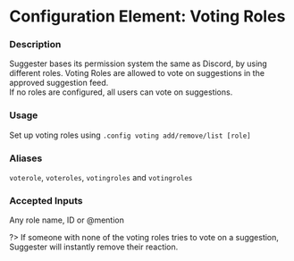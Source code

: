 # Configuration Element: Voting Roles

### Description
Suggester bases its permission system the same as Discord, by using different roles. Voting Roles are allowed to vote on suggestions in the approved suggestion feed.\
If no roles are configured, all users can vote on suggestions.

### Usage
Set up voting roles using `.config voting add/remove/list [role]`

### Aliases
`voterole`, `voteroles`, `votingroles` and `votingroles` 

### Accepted Inputs
Any role name, ID or @mention

?> If someone with none of the voting roles tries to vote on a suggestion, Suggester will instantly remove their reaction.
